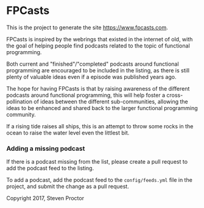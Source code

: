 # FPCasts

This is the project to generate the site https://www.fpcasts.com.

FPCasts is inspired by the webrings that existed in the internet of old, with the goal of helping people find podcasts related to the topic of functional programming.

Both current and "finished"/"completed" podcasts around functional programming are encouraged to be included in the listing, as there is still plenty of valuable ideas even if a episode was published years ago.

The hope for having FPCasts is that by raising awareness of the different podcasts around functional programming, this will help foster a cross-pollination of ideas between the different sub-communities, allowing the ideas to be enhanced and shared back to the larger functional programming community.

If a rising tide raises all ships, this is an attempt to throw some rocks in the ocean to raise the water level even the littlest bit.

### Adding a missing podcast

If there is a podcast missing from the list, please create a pull request to add the podcast feed to the listing.

To add a podcast, add the podcast feed to the `config/feeds.yml` file in the project, and submit the change as a pull request.

Copyright 2017, Steven Proctor
